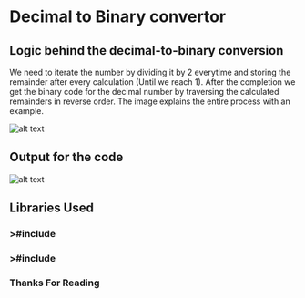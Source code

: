 # Decimal to Binary convertor

## Logic behind the decimal-to-binary conversion

We need to iterate the number by dividing it by 2 everytime and storing the remainder after every calculation (Until we reach 1). After the completion we get the binary code for the decimal number by traversing the calculated remainders in reverse order. The image explains the entire process with an example.

![alt text](https://github.com/[SohamDave08]/[Binary-to-Decimal-convertor]/blob/[main]/Images/logic.jpeg?raw=true)


## Output for the code

![alt text](https://github.com/[SohamDave08]/[Binary-to-Decimal-convertor]/blob/[main]/Images/output.png?raw=true)

## Libraries Used

### >#include <iostream>

### >#include <stack>

### Thanks For Reading
